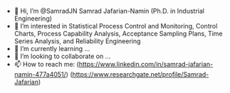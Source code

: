 - 👋 Hi, I’m @SamradJN Samrad Jafarian-Namin (Ph.D. in Industrial Engineering)
- 👀 I’m interested in Statistical Process Control and Monitoring, Control Charts, Process Capability Analysis, Acceptance Sampling Plans, Time Series Analysis, and Reliability Engineering
- 🌱 I’m currently learning ...
- 💞️ I’m looking to collaborate on ...
- 📫 How to reach me: (https://www.linkedin.com/in/samrad-jafarian-namin-477a4051/) (https://www.researchgate.net/profile/Samrad-Jafarian)


<!---
SamradJN/SamradJN is a ✨ special ✨ repository because its `README.md` (this file) appears on your GitHub profile.
You can click the Preview link to take a look at your changes.
--->
